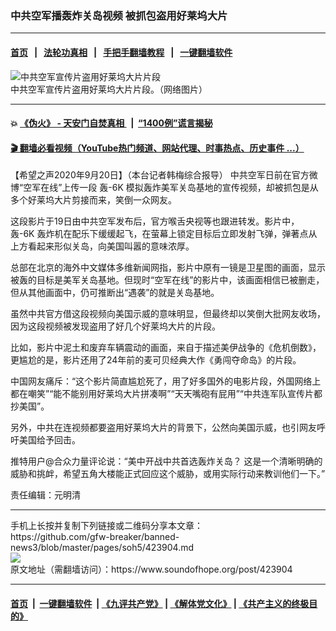 ### 中共空军播轰炸关岛视频 被抓包盗用好莱坞大片
------------------------

#### [首页](https://github.com/gfw-breaker/banned-news3/blob/master/README.md) &nbsp;&nbsp;|&nbsp;&nbsp; [法轮功真相](https://github.com/begood0513/basic/blob/master/README.md)  &nbsp;&nbsp;|&nbsp;&nbsp; [手把手翻墙教程](https://github.com/gfw-breaker/guides/wiki)  &nbsp;&nbsp;|&nbsp;&nbsp; [一键翻墙软件](https://github.com/gfw-breaker/nogfw/blob/master/README.md)  



<div><img alt="中共空军宣传片盗用好莱坞大片片段" src="https://img.soundofhope.org/2020-09/eixpsprwaailvvp-1600649626375.jpg"/>
<br/><figcaption class="caption">
 中共空军宣传片盗用好莱坞大片片段。（网络图片）
</figcaption></div><hr/>

#### 💥 [《伪火》 - 天安门自焚真相 ](http://158.247.195.190:10000/videos/blog/weihuo.html)&nbsp; |&nbsp; [“1400例”谎言揭秘  ](http://158.247.195.190:10000/videos/blog/jiexi1400.html)

#### [ 🎬  翻墙必看视频（YouTube热门频道、网站代理、时事热点、历史事件 ...）](https://github.com/gfw-breaker/links/blob/master/banned.md)

<div><div class="Content__Wrapper sc-1bvya0-0 grZQxZ">
 <p class="meta-top">
  <span class="meta">
   【希望之声2020年9月20日】（本台记者韩梅综合报导）
  </span>
  中共空军日前在官方微博“空军在线”上传一段
  <ok href="/term/380395">
   轰-6K
  </ok>
  模拟轰炸美军关岛基地的宣传视频，却被抓包是从多个好莱坞大片剪接而来，笑倒一众网友。
 </p>
 <p>
  这段影片于19日由中共空军发布后，官方喉舌央视等也跟进转发。影片中，
  <ok href="/term/380395">
   轰-6K
  </ok>
  轰炸机在配乐下缓缓起飞，在萤幕上锁定目标后立即发射飞弹，弹著点从上方看起来形似关岛，向美国叫嚣的意味浓厚。
 </p>
 <div class="AD_Embed__Wrap-sc-1xslmin-0 igMuqX module desktop">
  <div>
  </div>
 </div>
 <p>
  总部在北京的海外中文媒体多维新闻网指，影片中原有一镜是卫星图的画面，显示被轰的目标是美军关岛基地。但现时“空军在线”的影片中，该画面相信已被删走，但从其他画面中，仍可推断出“遇袭”的就是关岛基地。
 </p>
 <p>
  虽然中共官方借这段视频向美国示威的意味明显，但最终却以笑倒大批网友收场，因为这段视频被发现盗用了好几个好莱坞大片的片段。
 </p>
 <p>
  比如，影片中泥土和废弃车辆震动的画面，来自于描述美伊战争的《危机倒数》，更尴尬的是，影片还用了24年前的麦可贝经典大作《勇闯夺命岛》的片段。
 </p>
 <p>
  中国网友痛斥：“这个影片简直尴尬死了，用了好多国外的电影片段，外国网络上都在嘲笑”“能不能别用好莱坞大片拼凑啊”“天天嘴砲有屁用”“中共连军队宣传片都抄美国”。
 </p>
 <p>
  另外，中共在连视频都要盗用好莱坞大片的背景下，公然向美国示威，也引网友呼吁美国给予回击。
 </p>
 <p>
  推特用户@合众力量评论说：“美中开战中共首选轰炸关岛？ 这是一个清晰明确的威胁和挑衅，希望五角大楼能正式回应这个威胁，或用实际行动来教训他们一下。”
 </p>
 <p class="meta-btm">
  责任编辑：元明清
 </p>
</div>
</div>
<hr/>
手机上长按并复制下列链接或二维码分享本文章：<br/>
https://github.com/gfw-breaker/banned-news3/blob/master/pages/soh5/423904.md <br/>
<a href='https://github.com/gfw-breaker/banned-news3/blob/master/pages/soh5/423904.md'><img src='https://github.com/gfw-breaker/banned-news3/blob/master/pages/soh5/423904.md.png'/></a> <br/>
原文地址（需翻墙访问）：https://www.soundofhope.org/post/423904


------------------------
#### [首页](https://github.com/gfw-breaker/banned-news3/blob/master/README.md) &nbsp;|&nbsp; [一键翻墙软件](https://github.com/gfw-breaker/nogfw/blob/master/README.md) &nbsp;| [《九评共产党》](https://github.com/gfw-breaker/9ping.md/blob/master/README.md#九评之一评共产党是什么) | [《解体党文化》](https://github.com/gfw-breaker/jtdwh.md/blob/master/README.md) | [《共产主义的终极目的》](https://github.com/gfw-breaker/gczydzjmd.md/blob/master/README.md)


<img src='http://gfw-breaker.win/banned-news3/pages/soh5/423904.md' width='0px' height='0px'/>